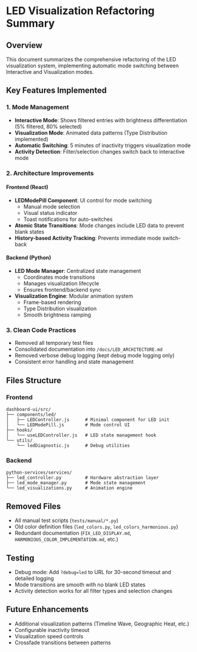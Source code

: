# LED Visualization Refactoring Summary

## Overview
This document summarizes the comprehensive refactoring of the LED visualization system, implementing automatic mode switching between Interactive and Visualization modes.

## Key Features Implemented

### 1. Mode Management
- **Interactive Mode**: Shows filtered entries with brightness differentiation (5% filtered, 80% selected)
- **Visualization Mode**: Animated data patterns (Type Distribution implemented)
- **Automatic Switching**: 5 minutes of inactivity triggers visualization mode
- **Activity Detection**: Filter/selection changes switch back to interactive mode

### 2. Architecture Improvements

#### Frontend (React)
- **LEDModePill Component**: UI control for mode switching
  - Manual mode selection
  - Visual status indicator
  - Toast notifications for auto-switches
- **Atomic State Transitions**: Mode changes include LED data to prevent blank states
- **History-based Activity Tracking**: Prevents immediate mode switch-back

#### Backend (Python)
- **LED Mode Manager**: Centralized state management
  - Coordinates mode transitions
  - Manages visualization lifecycle
  - Ensures frontend/backend sync
- **Visualization Engine**: Modular animation system
  - Frame-based rendering
  - Type Distribution visualization
  - Smooth brightness ramping

### 3. Clean Code Practices
- Removed all temporary test files
- Consolidated documentation into `/docs/LED_ARCHITECTURE.md`
- Removed verbose debug logging (kept debug mode logging only)
- Consistent error handling and state management

## Files Structure

### Frontend
```
dashboard-ui/src/
├── components/led/
│   ├── LEDController.js      # Minimal component for LED init
│   └── LEDModePill.js        # Mode control UI
├── hooks/
│   └── useLEDController.js   # LED state management hook
└── utils/
    └── ledDiagnostic.js      # Debug utilities
```

### Backend
```
python-services/services/
├── led_controller.py         # Hardware abstraction layer
├── led_mode_manager.py       # Mode state management
└── led_visualizations.py     # Animation engine
```

## Removed Files
- All manual test scripts (`tests/manual/*.py`)
- Old color definition files (`led_colors.py`, `led_colors_harmonious.py`)
- Redundant documentation (`FIX_LED_DISPLAY.md`, `HARMONIOUS_COLOR_IMPLEMENTATION.md`, etc.)

## Testing
- Debug mode: Add `?debug=led` to URL for 30-second timeout and detailed logging
- Mode transitions are smooth with no blank LED states
- Activity detection works for all filter types and selection changes

## Future Enhancements
- Additional visualization patterns (Timeline Wave, Geographic Heat, etc.)
- Configurable inactivity timeout
- Visualization speed controls
- Crossfade transitions between patterns